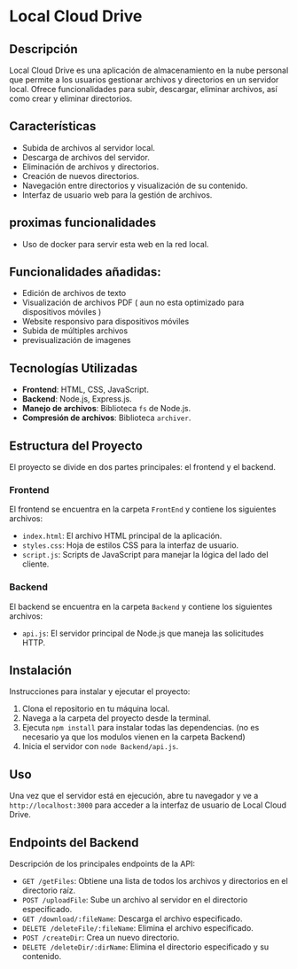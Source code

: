 

# Local Cloud Drive

## Descripción

Local Cloud Drive es una aplicación de almacenamiento en la nube personal que permite a los usuarios gestionar archivos y directorios en un servidor local. Ofrece funcionalidades para subir, descargar, eliminar archivos, así como crear y eliminar directorios.

## Características

- Subida de archivos al servidor local.
- Descarga de archivos del servidor.
- Eliminación de archivos y directorios.
- Creación de nuevos directorios.
- Navegación entre directorios y visualización de su contenido.
- Interfaz de usuario web para la gestión de archivos.

## proximas funcionalidades
 - Uso de docker para servir esta web en la red local.

## Funcionalidades añadidas:
- Edición de archivos de texto
- Visualización de archivos PDF ( aun no esta optimizado para dispositivos móviles )
- Website responsivo para dispositivos móviles
- Subida de múltiples archivos
- previsualización de imagenes

## Tecnologías Utilizadas
- **Frontend**: HTML, CSS, JavaScript.
- **Backend**: Node.js, Express.js.
- **Manejo de archivos**: Biblioteca `fs` de Node.js.
- **Compresión de archivos**: Biblioteca `archiver`.

## Estructura del Proyecto

El proyecto se divide en dos partes principales: el frontend y el backend.

### Frontend

El frontend se encuentra en la carpeta `FrontEnd` y contiene los siguientes archivos:

- `index.html`: El archivo HTML principal de la aplicación.
- `styles.css`: Hoja de estilos CSS para la interfaz de usuario.
- `script.js`: Scripts de JavaScript para manejar la lógica del lado del cliente.

### Backend

El backend se encuentra en la carpeta `Backend` y contiene los siguientes archivos:

- `api.js`: El servidor principal de Node.js que maneja las solicitudes HTTP.

## Instalación

Instrucciones para instalar y ejecutar el proyecto:

1. Clona el repositorio en tu máquina local.
2. Navega a la carpeta del proyecto desde la terminal.
3. Ejecuta `npm install` para instalar todas las dependencias. (no es necesario ya que los modulos vienen en la carpeta Backend)
4. Inicia el servidor con `node Backend/api.js`.

## Uso

Una vez que el servidor está en ejecución, abre tu navegador y ve a `http://localhost:3000` para acceder a la interfaz de usuario de Local Cloud Drive.

## Endpoints del Backend

Descripción de los principales endpoints de la API:

- `GET /getFiles`: Obtiene una lista de todos los archivos y directorios en el directorio raíz.
- `POST /uploadFile`: Sube un archivo al servidor en el directorio especificado.
- `GET /download/:fileName`: Descarga el archivo especificado.
- `DELETE /deleteFile/:fileName`: Elimina el archivo especificado.
- `POST /createDir`: Crea un nuevo directorio.
- `DELETE /deleteDir/:dirName`: Elimina el directorio especificado y su contenido.
